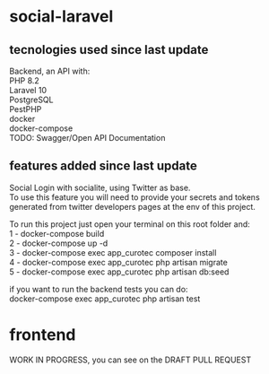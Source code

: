 # social-laravel

## tecnologies used since last update

Backend, an API with:<br>
PHP 8.2<br>
Laravel 10<br>
PostgreSQL<br>
PestPHP<br>
docker<br>
docker-compose<br>
TODO: Swagger/Open API Documentation<br>

## features added since last update

Social Login with socialite, using Twitter as base. <br>
To use this feature you will need to provide your secrets and tokens generated from twitter developers pages at the env of this project.<br>

To run this project just open your terminal on this root folder and: <br>
1 - docker-compose build <br>
2 - docker-compose up -d  <br>
3 - docker-compose exec app_curotec composer install <br>
4 - docker-compose exec app_curotec php artisan migrate <br>
5 - docker-compose exec app_curotec php artisan db:seed <br>

if you want to run the backend tests you can do: <br>
docker-compose exec app_curotec php artisan test <br>

# frontend 
WORK IN PROGRESS, you can see on the DRAFT PULL REQUEST